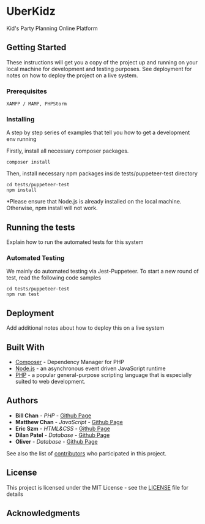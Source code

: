 # UberKidz

Kid's Party Planning Online Platform

## Getting Started

These instructions will get you a copy of the project up and running on your local machine for development and testing purposes. See deployment for notes on how to deploy the project on a live system.

### Prerequisites

```
XAMPP / MAMP, PHPStorm
```

### Installing

A step by step series of examples that tell you how to get a development env running

Firstly, install all necessary composer packages.

```
composer install
```

Then, install necessary npm packages inside tests/puppeteer-test directory

```
cd tests/puppeteer-test
npm install
```

*Please ensure that Node.js is already installed on the local machine. Otherwise, npm install will not work.
## Running the tests

Explain how to run the automated tests for this system

### Automated Testing

We mainly do automated testing via Jest-Puppeteer. To start a new round of test, read the following code samples

```
cd tests/puppeteer-test
npm run test
```

## Deployment

Add additional notes about how to deploy this on a live system

## Built With

* [Composer](https://getcomposer.org/) - Dependency Manager for PHP
* [Node.js](https://nodejs.org) - an asynchronous event driven JavaScript runtime
* [PHP](http://www.php.net/) - a popular general-purpose scripting language that is especially suited to web development.

## Authors

* **Bill Chan** - *PHP* - [Github Page](https://github.com/billpwchan)
* **Matthew Chan** - *JavaScript* - [Github Page](https://github.com/)
* **Eric Szm** - *HTML&CSS* - [Github Page](https://github.com/)
* **Dilan Patel** - *Database* - [Github Page](https://github.com/)
* **Oliver** - *Database* - [Github Page](https://github.com/)


See also the list of [contributors](https://github.com/billpwchan/COMP0034_GroupM/contributors) who participated in this project.

## License

This project is licensed under the MIT License - see the [LICENSE](LICENSE) file for details

## Acknowledgments


